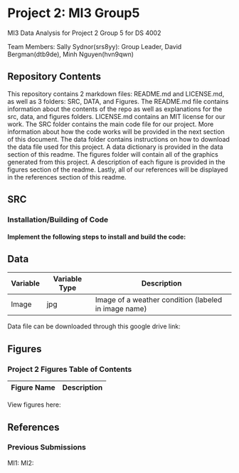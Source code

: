 # Project 2: MI3 Group5
MI3 Data Analysis for Project 2 Group 5 for DS 4002

Team Members:
Sally Sydnor(srs8yy): Group Leader,
David Bergman(dtb9de),
Minh Nguyen(hvn9qwn)

## Repository Contents

This repository contains 2 markdown files: README.md and LICENSE.md, as well as 3 folders: SRC, DATA, and Figures. The README.md file contains information about the contents of the repo as well as explanations for the src, data, and figures folders. LICENSE.md contains an MIT license for our work. The SRC folder contains the main code file for our project. More information about how the code works will be provided in the next section of this document. The data folder contains instructions on how to download the data file used for this project. A data dictionary is provided in the data section of this readme. The figures folder will contain all of the graphics generated from this project. A description of each figure is provided in the figures section of the readme. Lastly, all of our references will be displayed in the references section of this readme.

## SRC

### Installation/Building of Code

#### Implement the following steps to install and build the code:

## Data

| Variable    | Variable Type | Description                                            |
| ----------- | ------------- | -------------------------------------------------------|
| Image       | jpg           | Image of a weather condition (labeled in image name)   |


Data file can be downloaded through this google drive link:



## Figures

### Project 2 Figures Table of Contents
| Figure Name      | Description |
| ----------- | ----------- |


View figures here: 

## References



### Previous Submissions
MI1:
MI2: 
